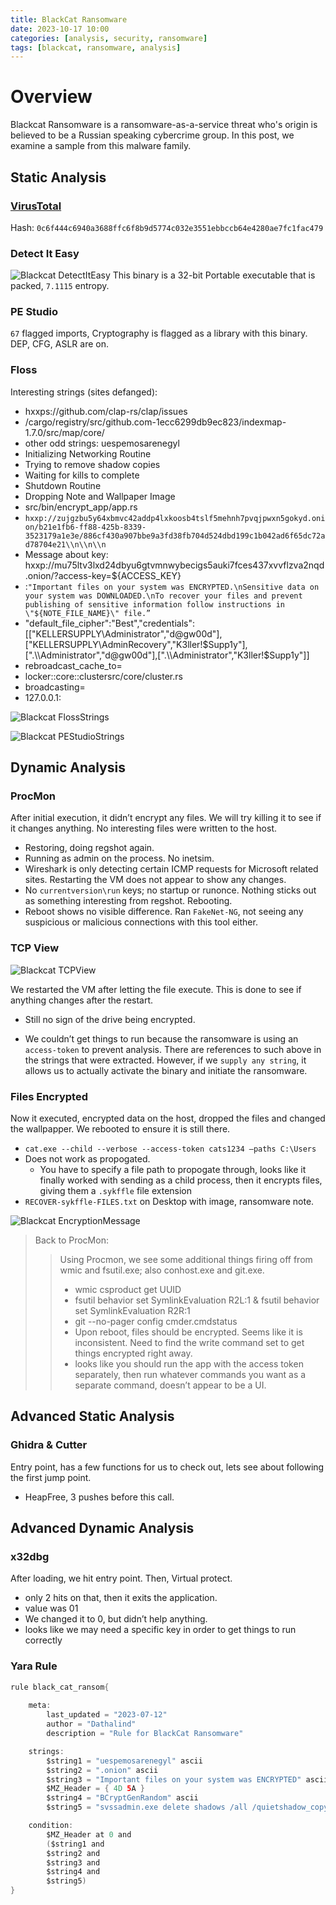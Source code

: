 ```yaml
---
title: BlackCat Ransomware
date: 2023-10-17 10:00
categories: [analysis, security, ransomware]
tags: [blackcat, ransomware, analysis]
---
```


# Overview

Blackcat Ransomware is a ransomware-as-a-service threat who's origin is believed to be a Russian speaking cybercrime group. In this post, we examine a sample from this malware family.

## Static Analysis

### [VirusTotal](https://www.virustotal.com/gui/file/0c6f444c6940a3688ffc6f8b9d5774c032e3551ebbccb64e4280ae7fc1fac479)

Hash: `0c6f444c6940a3688ffc6f8b9d5774c032e3551ebbccb64e4280ae7fc1fac479`

### Detect It Easy

![Blackcat DetectItEasy](https://github.com/Dathalind/dathalind.github.io/blob/main/assets/img/blackcat/blackcatdetectiteasy.png?raw=true)
This binary is a 32-bit Portable executable that is packed, `7.1115` entropy.

### PE Studio
`67` flagged imports, Cryptography is flagged as a library with this binary. DEP, CFG, ASLR are on.

### Floss
Interesting strings (sites defanged):

- hxxps://github.com/clap-rs/clap/issues
- /cargo/registry/src/github.com-1ecc6299db9ec823/indexmap-1.7.0/src/map/core/
- other odd strings: uespemosarenegyl
- Initializing Networking Routine
- Trying to remove shadow copies
- Waiting for kills to complete
- Shutdown Routine
- Dropping Note and Wallpaper Image
- src/bin/encrypt_app/app.rs
- `hxxp://zujgzbu5y64xbmvc42addp4lxkoosb4tslf5mehnh7pvqjpwxn5gokyd.onion/b21e1fb6-ff88-425b-8339-3523179a1e3e/886cf430a907bbe9a3fd38fb704d524dbd199c1b042ad6f65dc72ad78704e21\\n\\n\\n`
- Message about key: hxxp://mu75ltv3lxd24dbyu6gtvmnwybecigs5auki7fces437xvvflzva2nqd.onion/?access-key=${ACCESS_KEY}
- :`"Important files on your system was ENCRYPTED.\nSensitive data on your system was DOWNLOADED.\nTo recover your files and prevent publishing of sensitive information follow instructions in \"${NOTE_FILE_NAME}\" file.”`
- "default_file_cipher":"Best","credentials":[["KELLERSUPPLY\\Administrator","d@gw00d"],["KELLERSUPPLY\\AdminRecovery","K3ller!$Supp1y"],[".\\Administrator","d@gw00d"],[".\\Administrator","K3ller!$Supp1y"]]
- rebroadcast_cache_to=
- locker::core::clustersrc/core/cluster.rs
- broadcasting=
- 127.0.0.1:

![Blackcat FlossStrings](https://github.com/Dathalind/dathalind.github.io/blob/main/assets/img/blackcat/blackcatstrings.png?raw=true)

![Blackcat PEStudioStrings](https://github.com/Dathalind/dathalind.github.io/blob/main/assets/img/blackcat/blackcatpestudio.png?raw=true)

## Dynamic Analysis

### ProcMon
After initial execution, it didn’t encrypt any files. We will try killing it to see if it changes anything. No interesting files were written to the host.

- Restoring, doing regshot again. 
- Running as admin on the process. No inetsim.
- Wireshark is only detecting certain ICMP requests for Microsoft related sites. Restarting the VM does not appear to show any changes.
- No `currentversion\run` keys; no startup or runonce. Nothing sticks out as something interesting from regshot. Rebooting.
- Reboot shows no visible difference. Ran `FakeNet-NG`, not seeing any suspicious or malicious connections with this tool either.

### TCP View
![Blackcat TCPView](https://github.com/Dathalind/dathalind.github.io/blob/main/assets/img/blackcat/blackcattcpview.png?raw=true)

We restarted the VM after letting the file execute. This is done to see if anything changes after the restart. 

- Still no sign of the drive being encrypted.

- We couldn’t get things to run because the ransomware is using an `access-token` to prevent analysis. There are references to such above in the strings that were extracted. However, if we `supply any string`, it allows us to actually activate the binary and initiate the ransomware.

### Files Encrypted
Now it executed, encrypted data on the host, dropped the files and changed the wallpapper. We rebooted to ensure it is still there. 
- `cat.exe --child --verbose --access-token cats1234 —paths C:\Users`
- Does not work as propogated.
    -  You have to specify a file path to propogate through, looks like it finally worked with sending as a child process, then it encrypts files, giving them a `.sykffle` file extension
- `RECOVER-sykffle-FILES.txt` on Desktop with image, ransomware note.

![Blackcat EncryptionMessage](https://github.com/Dathalind/dathalind.github.io/blob/main/assets/img/blackcat/blackcatencryptedmessage.png?raw=true)

> Back to ProcMon:
>> Using Procmon, we see some additional things firing off from wmic and fsutil.exe; also conhost.exe and git.exe.
>> - wmic csproduct get UUID
>> - fsutil behavior set SymlinkEvaluation R2L:1 & fsutil behavior set SymlinkEvaluation R2R:1
>> - git --no-pager config cmder.cmdstatus
>> - Upon reboot, files should be encrypted. Seems like it is inconsistent. Need to find the write command set to get things encrypted right away. 
>> - looks like you should run the app with the access token separately, then run whatever commands you want as a separate command, doesn’t appear to be a UI.

## Advanced Static Analysis

### Ghidra & Cutter
Entry point, has a few functions for us to check out, lets see about following the first jump point.

- HeapFree, 3 pushes before this call.

## Advanced Dynamic Analysis

### x32dbg
After loading, we hit entry point. Then, Virtual protect.

- only 2 hits on that, then it exits the application.
- value was 01
- We changed it to 0, but didn’t help anything.
- looks like we may need a specific key in order to get things to run correctly
### Yara Rule
```java
rule black_cat_ransom{
    
    meta:
        last_updated = "2023-07-12"
        author = "Dathalind"
        description = "Rule for BlackCat Ransomware"

    strings:
        $string1 = "uespemosarenegyl" ascii
        $string2 = ".onion" ascii
        $string3 = "Important files on your system was ENCRYPTED" ascii
        $MZ_Header = { 4D 5A }
        $string4 = "BCryptGenRandom" ascii
        $string5 = "svssadmin.exe delete shadows /all /quietshadow_copy::remove_all" ascii

    condition:
        $MZ_Header at 0 and 
        ($string1 and
        $string2 and
        $string3 and
        $string4 and
        $string5)
}
```